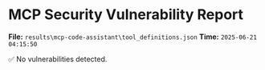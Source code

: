 # MCP Security Vulnerability Report
**File:** `results\mcp-code-assistant\tool_definitions.json`
**Time:** `2025-06-21 04:15:50`

✅ No vulnerabilities detected.